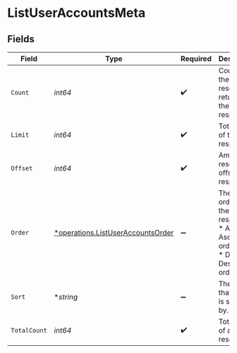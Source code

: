 # ListUserAccountsMeta


## Fields

| Field                                                                                 | Type                                                                                  | Required                                                                              | Description                                                                           |
| ------------------------------------------------------------------------------------- | ------------------------------------------------------------------------------------- | ------------------------------------------------------------------------------------- | ------------------------------------------------------------------------------------- |
| `Count`                                                                               | *int64*                                                                               | :heavy_check_mark:                                                                    | Count of the resources returned in the response.                                      |
| `Limit`                                                                               | *int64*                                                                               | :heavy_check_mark:                                                                    | Total limit of the response.                                                          |
| `Offset`                                                                              | *int64*                                                                               | :heavy_check_mark:                                                                    | Amount of resource to offset in the response.                                         |
| `Order`                                                                               | [*operations.ListUserAccountsOrder](../../models/operations/listuseraccountsorder.md) | :heavy_minus_sign:                                                                    | The ordering of the response.<br/>* ASC - Ascending order<br/>* DESC - Descending order |
| `Sort`                                                                                | **string*                                                                             | :heavy_minus_sign:                                                                    | The field that the list is sorted by.                                                 |
| `TotalCount`                                                                          | *int64*                                                                               | :heavy_check_mark:                                                                    | Total count of all the resources.                                                     |